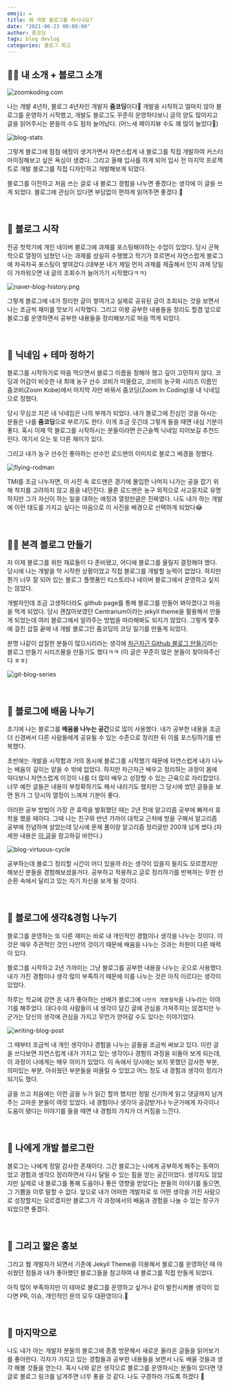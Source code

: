 ```yaml
---
emoji: ✒️
title: 왜 개발 블로그를 하시나요?
date: "2021-06-23 00:00:00"
author: 줌코딩
tags: blog devlog
categories: 블로그 회고
---
```


## 🙋‍♂️ 내 소개 + 블로그 소개

![zoomkoding.com](./why-dev-blog.png)

나는 개발 4년차, 블로그 4년차인 개발자 **줌코딩**이다👋 개발을 시작하고 얼마지 않아 블로그를 운영하기 시작했고, 개발도 블로그도 꾸준히 운영하다보니 글의 양도 많아지고 글을 읽어주시는 분들의 수도 점차 늘어났다. (어느새 페이지뷰 수도 꽤 많이 늘었다🌝)

![blog-stats](why-dev-blog-1.png)

그렇게 블로그에 점점 애정이 생겨가면서 자연스럽게 내 블로그를 직접 개발하여 커스터마이징해보고 싶은 욕심이 생겼다. 그리고 올해 입사를 하게 되어 입사 전 마지막 프로젝트로 개발 블로그를 직접 디자인하고 개발해보게 되었다. 

블로그를 이전하고 처음 쓰는 글로 내 블로그 경험을 나누면 좋겠다는 생각에 이 글을 쓰게 되었다. 블로그에 관심이 있다면 부담없이 편하게 읽어주면 좋겠다.🙏

<br/>

## 🚀 블로그 시작

전공 첫학기에 개인 네이버 블로그에 과제를 포스팅해야하는 수업이 있었다. 당시 군복학으로 열정이 넘쳤던 나는 과제를 성실히 수행했고 학기가 흐르면서 자연스럽게 블로그에 차곡차곡 포스팅이 쌓여갔다.(대부분 내가 제일 먼저 과제를 제출해서 인지 과제 당일이 가까워오면 내 글의 조회수가 늘어가기 시작했다ㅋㅋ)

![naver-blog-history.png](why-dev-blog-2.png)

그렇게 블로그에 내가 정리한 글이 쌓여가고 실제로 공유된 글이 조회되는 것을 보면서 나는 조금씩 재미를 맛보기 시작했다. 그리고 이왕 공부한 내용들을 정리도 할겸 앞으로 블로그를 운영하면서 공부한 내용들을 정리해보기로 마음 먹게 되었다.

<br/>

## 🏀 닉네임 + 테마 정하기

블로그를 시작하기로 마음 먹으면서 블로그 이름을 정해야 했고 깊이 고민하지 않다. 코딩과 어감이 비슷한 내 최애 농구 선수 코비가 떠올랐고, 코비의 농구화 시리즈 이름인 줌코비(Zoom Kobe)에서 마지막 자만 바꿔서 줌코딩(Zoom In Coding)을 내 닉네임으로 정했다.

당시 무심코 지은 내 닉네임은 나의 부캐가 되었다. 내가 블로그에 진심인 것을 아시는 분들은 나를 **줌코딩**으로 부르기도 한다.  이게 조금 웃긴데 그렇게 들을 때면 내심 기분이 좋다. 혹시 이제 막 블로그를 시작하시는 분들이라면 은근슬쩍 닉네임 지어보길 추천드린다. 여기서 오는 또 다른 재미가 있다.

그리고 내가 농구 선수인 좋아하는 선수인 로드맨의 이미지로 블로그 배경을 정했다.  

![flying-rodman](why-dev-blog-3.png)

TMI를 조금 나누자면, 이 사진 속 로드맨은 경기에 몰입한 나머지 나가는 공을 잡기 위해 착지를 고려하지 않고 몸을 내던진다. 물론 로드맨은 농구 외적으로 사고뭉치로 유명하지만 그가 자신이 하는 일을 대하는 애정과 열정만큼은 진짜였다. 나도 내가 하는 개발에 이런 태도를 가지고 싶다는 마음으로 이 사진을 배경으로 선택하게 되었다😂

<br/>

## 👷‍♂️ 본격 블로그 만들기

자 이제 블로그를 위한 재료들이 다 준비됐고, 어디에 블로그를 올릴지 결정해야 했다. 당시에 나는 개발을 막 시작한 상황이었고 직접 블로그를 개발할 능력이 없었다. 하지만 뭔가 너무 잘 되어 있는 블로그 플랫폼인 티스토리나 네이버 블로그에서 운영하고 싶지는 않았다. 

개발자인데 조금 고생하더라도 github page를 통해 블로그를 만들어 봐야겠다고 마음을 먹게 되었다. 당시 괜찮아보였던 Centrarium이라는 jekyll theme을 활용해서 만들게 되었는데 여러 블로그에서 알려주는 방법을 따라해봐도 되지가 않았다. 그렇게 몇주에 걸친 삽질 끝에 내 개발 블로그인 줌코딩의 코딩 일기를 만들게 되었다.

분명 나같이 삽질한 분들이 많으시리라는 생각에 [차근차근 Github 블로그 만들기](https://zoomkoding.github.io/category/gitblog)라는 블로그 만들기 시리즈물을 만들기도 했다ㅋㅋ (이 글은 꾸준히 많은 분들이 찾아와주신다 ㅎㅎ)

![git-blog-series](why-dev-blog-4.png)

<br/>

## 🎒 블로그에 배움 나누기

초기에 나는 블로그를 **배움을 나누는 공간**으로 많이 사용했다. 내가 공부한 내용을 조금 더 신경써서 다른 사람들에게 공유될 수 있는 수준으로 정리한 뒤 이를 포스팅하기를 반복했다. 

초반에는 개발을 시작함과 거의 동시에 블로그를 시작했기 때문에 자연스럽게 내가 나누는 배움의 깊이는 얕을 수 밖에 없었다. 하지만 차근차근 배우고 정리하는 과정이 몸에 익다보니 자연스럽게 이것이 나를 더 많이 배우고 성장할 수 있는 근육으로 자리잡았다. 너무 예전 글들은 내용이 부정확하기도 해서 내리기도 했지만 그 당시에 썼던 글들을 보면 뭔가 그 당시의 열정이 느껴져 기분이 좋다. 

이러한 공부 방법이 가장 큰 효력을 발휘했던 때는 2년 전에 알고리즘 공부에 빠져서 휴학을 했을 때이다. 그때 나는 친구와 반년 가까이 대학교 근처에 방을 구해서 알고리즘 공부에 전념하며 살았는데 당시에 문제 풀이랑 알고리즘 정리글만 200개 넘게 썼다.(자세한 내용은 [이 글](https://www.zoomkoding.com/how-to-algo/)을 참고하길 바란다.)

![blog-virtuous-cycle](why-dev-blog-5.png)

공부하는데 블로그 정리할 시간이 어디 있을까 라는 생각이 있을지 들지도 모르겠지만 해보신 분들을 경험해보셨을거다. 공부하고 적용하고 글로 정리하기를 반복하는 무한 선순환 속에서 달리고 있는 자기 자신을 보게 될 것이다.

<br/>

## 🧢 블로그에 생각&경험 나누기

블로그를 운영하는 또 다른 재미는 바로 내 개인적인 경험이나 생각을 나누는 것이다. 이것은 매우 주관적인 것인 나만의 것이기 때문에 배움을 나누는 것과는 차원이 다른 매력이 있다. 

블로그를 시작하고 2년 가까이는 그냥 블로그를 공부한 내용을 나누는 곳으로 사용했다. 내가 가진 경험이나 생각 많이 부족하기 때문에 이를 나누는 것은 아직 이르다는 생각이 있었다.

하루는 학교에 강연 온 내가 좋아하는 선배가 블로그에 `나만의 개똥철학`을 나누라는 이야기를 해주었다. 대다수의 사람들이 내 생각이 담긴 글에 관심을 가져주지는 않겠지만 누군가는 당신의 생각에 관심을 가지고 무언가 얻어갈 수도 있다는 이야기었다. 

![writing-blog-post](why-dev-blog-6.png)

그 때부터 조금씩 내 개인 생각이나 경험을 나누는 글들을 조금씩 써보고 있다. 이런 글을 쓰다보면 자연스럽게 내가 가지고 있는 생각이나 경험의 과정을 되돌아 보게 되는데, 이 과정이 나에게는 매우 의미가 있었다. 이 속에서 당시에는 보지 못했던 감사한 부분, 의미있는 부분, 아쉬웠던 부분들을 떠올릴 수 있었고 어느 정도 내 경험과 생각이 정리가 되기도 했다. 

글을 쓰고 처음에는 이런 글을 누가 읽긴 할까 했지만 정말 신기하게 읽고 댓글까지 남겨주는 고마운 분들이 여럿 있었다. 내 경험이나 생각이 공감받거나 누군가에게 자극이나 도움이 됐다는 이야기를 들을 때면 내 경험의 가치가 더 커짐을 느낀다.

<br/>

## 💎 나에게 개발 블로그란

블로그는 나에게 정말 감사한 존재이다. 그간 블로그는 나에게 공부하게 해주는 동력이었고 경험과 생각으 정리하면서 다시 달릴 수 있는 힘을 얻는 공간이었다. 생각지도 않았지만 실제로 내 블로그를 통해 도움이나 좋은 영향을 받았다는 분들의 이야기를 들으면, 그 기쁨을 이루 말할 수 없다. 앞으로 내가 어떠한 개발자로 또 어떤 생각을 가진 사람으로 성장할지는 모르겠지만 블로그가 각 과정에서의 배움과 경험을 나눌 수 있는 창구가 되었으면 좋겠다. 

<br/>

## 🔮 그리고 짧은 홍보

그리고 웹 개발자가 되면서 기존에 Jekyll Theme을 이용해서 블로그를 운영하던 때 아쉬웠던 점들과 내가 좋아했던 블로그들을 참고하여 내 블로그를 직접 만들게 되었다.

아직 많이 부족하지만 이 테마로 블로그를 운영하고 싶거나 같이 발전시켜볼 생각이 있다면 PR, 이슈, 개인적인 문의 모두 대환영이다.💯

<br/>

## 👋 마지막으로

나도 내가 아는 개발자 분들의 블로그에 종종 방문해서 새로운 올라온 글들을 읽어보기를 좋아한다. 각자가 가지고 있는 경험들과 공부한 내용들을 보면서 나도 배울 것들과 생각 해볼 것들을 얻는다. 혹시 나와 같은 생각으로 블로그를 운영하시는 분들이 있다면 댓글로 블로그 링크를 남겨주면 너무 좋을 것 같다. 나도 구경하러 가도록 하겠다 🙂

```toc
```